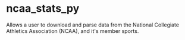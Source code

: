 # ncaa_stats_py
Allows a user to download and parse data from the National Collegiate Athletics Association (NCAA), and it's member sports.
